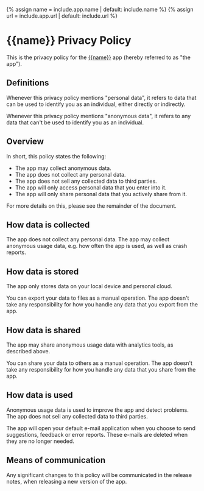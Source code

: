 {% assign name = include.app.name | default: include.name %}
{% assign url = include.app.url | default: include.url %}

# {{name}} Privacy Policy

This is the privacy policy for the [{{name}}]({{url}}) app (hereby referred to as "the app").


## Definitions

Whenever this privacy policy mentions "personal data", it refers to data that can be used to identify you as an individual, either directly or indirectly.

Whenever this privacy policy mentions "anonymous data", it refers to any data that can't be used to identify you as an individual.


## Overview

In short, this policy states the following:

 * The app may collect anonymous data.
 * The app does not collect any personal data.
 * The app does not sell any collected data to third parties.
 * The app will only access personal data that you enter into it.
 * The app will only share personal data that you actively share from it.
 
For more details on this, please see the remainder of the document.


## How data is collected

The app does not collect any personal data. The app may collect anonymous usage data, e.g. how often the app is used, as well as crash reports.


## How data is stored

The app only stores data on your local device and personal cloud. 

You can export your data to files as a manual operation. The app doesn't take any responsibility for how you handle any data that you export from the app.


## How data is shared

The app may share anonymous usage data with analytics tools, as described above.

You can share your data to others as a manual operation. The app doesn't take any responsibility for how you handle any data that you share from the app.


## How data is used

Anonymous usage data is used to improve the app and detect problems. The app does not sell any collected data to third parties.

The app will open your default e-mail application when you choose to send suggestions, feedback or error reports. These e-mails are deleted when they are no longer needed.


## Means of communication

Any significant changes to this policy will be communicated in the release notes, when releasing a new version of the app.